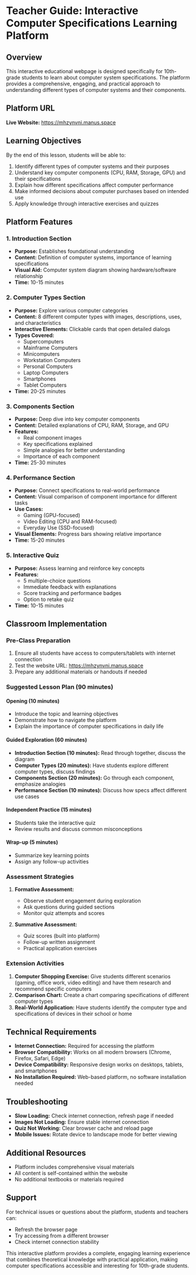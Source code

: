 # Teacher Guide: Interactive Computer Specifications Learning Platform

## Overview
This interactive educational webpage is designed specifically for 10th-grade students to learn about computer system specifications. The platform provides a comprehensive, engaging, and practical approach to understanding different types of computer systems and their components.

## Platform URL
**Live Website:** https://mhzynvni.manus.space

## Learning Objectives
By the end of this lesson, students will be able to:
1. Identify different types of computer systems and their purposes
2. Understand key computer components (CPU, RAM, Storage, GPU) and their specifications
3. Explain how different specifications affect computer performance
4. Make informed decisions about computer purchases based on intended use
5. Apply knowledge through interactive exercises and quizzes

## Platform Features

### 1. Introduction Section
- **Purpose:** Establishes foundational understanding
- **Content:** Definition of computer systems, importance of learning specifications
- **Visual Aid:** Computer system diagram showing hardware/software relationship
- **Time:** 10-15 minutes

### 2. Computer Types Section
- **Purpose:** Explore various computer categories
- **Content:** 8 different computer types with images, descriptions, uses, and characteristics
- **Interactive Elements:** Clickable cards that open detailed dialogs
- **Types Covered:**
  - Supercomputers
  - Mainframe Computers
  - Minicomputers
  - Workstation Computers
  - Personal Computers
  - Laptop Computers
  - Smartphones
  - Tablet Computers
- **Time:** 20-25 minutes

### 3. Components Section
- **Purpose:** Deep dive into key computer components
- **Content:** Detailed explanations of CPU, RAM, Storage, and GPU
- **Features:**
  - Real component images
  - Key specifications explained
  - Simple analogies for better understanding
  - Importance of each component
- **Time:** 25-30 minutes

### 4. Performance Section
- **Purpose:** Connect specifications to real-world performance
- **Content:** Visual comparison of component importance for different tasks
- **Use Cases:**
  - Gaming (GPU-focused)
  - Video Editing (CPU and RAM-focused)
  - Everyday Use (SSD-focused)
- **Visual Elements:** Progress bars showing relative importance
- **Time:** 15-20 minutes

### 5. Interactive Quiz
- **Purpose:** Assess learning and reinforce key concepts
- **Features:**
  - 5 multiple-choice questions
  - Immediate feedback with explanations
  - Score tracking and performance badges
  - Option to retake quiz
- **Time:** 10-15 minutes

## Classroom Implementation

### Pre-Class Preparation
1. Ensure all students have access to computers/tablets with internet connection
2. Test the website URL: https://mhzynvni.manus.space
3. Prepare any additional materials or handouts if needed

### Suggested Lesson Plan (90 minutes)

#### Opening (10 minutes)
- Introduce the topic and learning objectives
- Demonstrate how to navigate the platform
- Explain the importance of computer specifications in daily life

#### Guided Exploration (60 minutes)
- **Introduction Section (10 minutes):** Read through together, discuss the diagram
- **Computer Types (20 minutes):** Have students explore different computer types, discuss findings
- **Components Section (20 minutes):** Go through each component, emphasize analogies
- **Performance Section (10 minutes):** Discuss how specs affect different use cases

#### Independent Practice (15 minutes)
- Students take the interactive quiz
- Review results and discuss common misconceptions

#### Wrap-up (5 minutes)
- Summarize key learning points
- Assign any follow-up activities

### Assessment Strategies
1. **Formative Assessment:**
   - Observe student engagement during exploration
   - Ask questions during guided sections
   - Monitor quiz attempts and scores

2. **Summative Assessment:**
   - Quiz scores (built into platform)
   - Follow-up written assignment
   - Practical application exercises

### Extension Activities
1. **Computer Shopping Exercise:** Give students different scenarios (gaming, office work, video editing) and have them research and recommend specific computers
2. **Comparison Chart:** Create a chart comparing specifications of different computer types
3. **Real-World Application:** Have students identify the computer type and specifications of devices in their school or home

## Technical Requirements
- **Internet Connection:** Required for accessing the platform
- **Browser Compatibility:** Works on all modern browsers (Chrome, Firefox, Safari, Edge)
- **Device Compatibility:** Responsive design works on desktops, tablets, and smartphones
- **No Installation Required:** Web-based platform, no software installation needed

## Troubleshooting
- **Slow Loading:** Check internet connection, refresh page if needed
- **Images Not Loading:** Ensure stable internet connection
- **Quiz Not Working:** Clear browser cache and reload page
- **Mobile Issues:** Rotate device to landscape mode for better viewing

## Additional Resources
- Platform includes comprehensive visual materials
- All content is self-contained within the website
- No additional textbooks or materials required

## Support
For technical issues or questions about the platform, students and teachers can:
- Refresh the browser page
- Try accessing from a different browser
- Check internet connection stability

This interactive platform provides a complete, engaging learning experience that combines theoretical knowledge with practical application, making computer specifications accessible and interesting for 10th-grade students.

